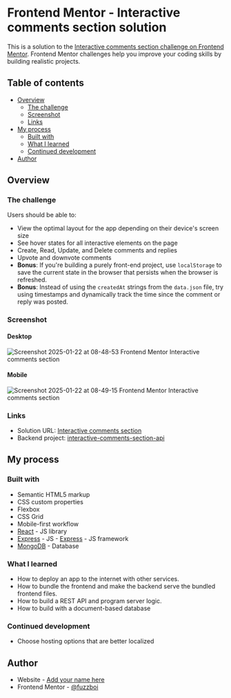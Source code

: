 # Frontend Mentor - Interactive comments section solution



This is a solution to the [Interactive comments section challenge on Frontend Mentor](https://www.frontendmentor.io/challenges/interactive-comments-section-iG1RugEG9). Frontend Mentor challenges help you improve your coding skills by building realistic projects.

## Table of contents

- [Overview](#overview)
  - [The challenge](#the-challenge)
  - [Screenshot](#screenshot)
  - [Links](#links)
- [My process](#my-process)
  - [Built with](#built-with)
  - [What I learned](#what-i-learned)
  - [Continued development](#continued-development)
- [Author](#author)


## Overview

### The challenge

Users should be able to:

- View the optimal layout for the app depending on their device's screen size
- See hover states for all interactive elements on the page
- Create, Read, Update, and Delete comments and replies
- Upvote and downvote comments
- **Bonus**: If you're building a purely front-end project, use `localStorage` to save the current state in the browser that persists when the browser is refreshed.
- **Bonus**: Instead of using the `createdAt` strings from the `data.json` file, try using timestamps and dynamically track the time since the comment or reply was posted.

### Screenshot

#### Desktop

![Screenshot 2025-01-22 at 08-48-53 Frontend Mentor Interactive comments section](https://github.com/user-attachments/assets/99dc0220-8e35-4ca3-ad62-96969fad0e8b)

#### Mobile

![Screenshot 2025-01-22 at 08-49-15 Frontend Mentor Interactive comments section](https://github.com/user-attachments/assets/47322824-6f1b-4c8a-98c1-ebbe048fd047)

### Links

- Solution URL: [Interactive comments section](https://interactive-comments-section-api-production.up.railway.app/)
- Backend project: [interactive-comments-section-api](https://github.com/aronsn/interactive-comments-section-api)

## My process

### Built with

- Semantic HTML5 markup
- CSS custom properties
- Flexbox
- CSS Grid
- Mobile-first workflow
- [React](https://reactjs.org/) - JS library
- [Express]() - JS - [Express]() - JS framework 
- [MongoDB]() - Database 

### What I learned

- How to deploy an app to the internet with other services.
- How to bundle the frontend and make the backend serve the bundled frontend files.
- How to build a REST API and program server logic.
- How to build with a document-based database

### Continued development

- Choose hosting options that are better localized

## Author

- Website - [Add your name here](https://www.your-site.com)
- Frontend Mentor - [@fuzzboi](https://www.frontendmentor.io/profile/yourusername)




